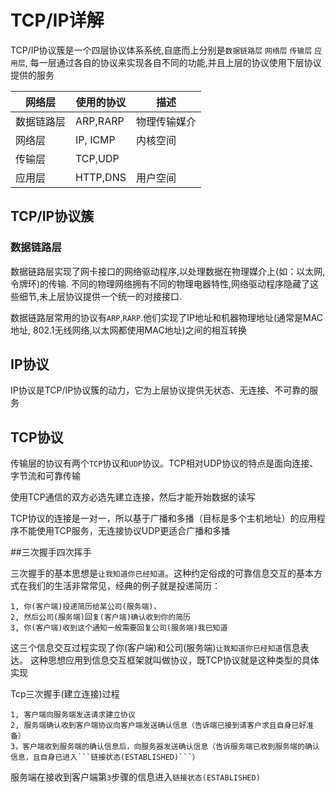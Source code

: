 # TCP/IP详解

TCP/IP协议簇是一个四层协议体系系统,自底而上分别是`数据链路层` `网络层` `传输层` `应用层`,
每一层通过各自的协议来实现各自不同的功能,并且上层的协议使用下层协议提供的服务

网络层 | 使用的协议 | 描述
------------- | -------- | -------------------------------
数据链路层 | ARP,RARP | 物理传输媒介
网络层 | IP, ICMP | 内核空间
传输层 | TCP,UDP | 
应用层 | HTTP,DNS | 用户空间

## TCP/IP协议簇

### 数据链路层

数据链路层实现了网卡接口的网络驱动程序,以处理数据在物理媒介上(如：以太网,令牌环)的传输. 不同的物理网络拥有不同的物理电器特性,网络驱动程序隐藏了这些细节,未上层协议提供一个统一的对接接口.

数据链路层常用的协议有`ARP`,`RARP`.他们实现了IP地址和机器物理地址(通常是MAC地址, 802.1无线网络,以太网都使用MAC地址)之间的相互转换

## IP协议

IP协议是TCP/IP协议簇的动力，它为上层协议提供无状态、无连接、不可靠的服务

## TCP协议

传输层的协议有两个`TCP`协议和`UDP`协议。TCP相对UDP协议的特点是面向连接、字节流和可靠传输

使用TCP通信的双方必选先建立连接，然后才能开始数据的读写

TCP协议的连接是一对一，所以基于广播和多播（目标是多个主机地址）的应用程序不能使用TCP服务，无连接协议UDP更适合广播和多播


##三次握手四次挥手

三次握手的基本思想是`让我知道你已经知道`。这种约定俗成的可靠信息交互的基本方式在我们的生活非常常见，经典的例子就是投递简历：

    1, 你(客户端)投递简历给某公司(服务端)，
    2, 然后公司(服务端)回复(客户端)确认收到你的简历
    3, 你(客户端)收到这个通知一般需要回复公司(服务端)我已知道

这三个信息交互过程实现了你(客户端)和公司(服务端)`让我知道你已经知道`信息表达。
这种思想应用到信息交互框架就叫做协议，既TCP协议就是这种类型的具体实现

Tcp三次握手(建立连接)过程

    1, 客户端向服务端发送请求建立协议
    2, 服务端确认收到客户端协议向客户端发送确认信息（告诉端已接到请客户求且自身已好准备）
    3，客户端收到服务端的确认信息后，向服务器发送确认信息（告诉服务端已收到服务端的确认信息，且自身已进入```链接状态(ESTABLISHED)```）
    
服务端在接收到客户端第`3`步骤的信息进入`链接状态(ESTABLISHED)`